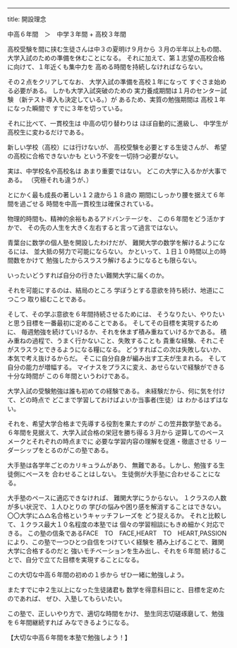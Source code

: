 ---
title: 開設理念

中高６年間　＞　中学３年間 + 高校３年間

高校受験を間に挟む生徒さんは中３の夏明け９月から
３月の半年以上もの間、大学入試のための準備を休むことになる。
それに加えて、第１志望の高校合格に向けて、１年近くも集中力を
高める時間を持続しなければならない。

その２点をクリアしてなお、
大学入試の準備を高校１年になって
すぐさま始める必要がある。
しかも大学入試突破のための
実力養成期間は１月のセンター試験
（新テスト導入も決定している。）が
あるため、実質の勉強期間は
高校１年になった瞬間で
すでに３年を切っている。

それに比べて、一貫校生は
中高の切り替わりは
ほぼ自動的に進級し、
中学生が高校生に変わるだけである。

新しい学校（高校）には行けないが、
高校受験を必要とする生徒さんが、
希望の高校に合格できないかも
という不安を一切持つ必要がない。

実は、中学校名や高校名は
あまり重要ではない。
どこの大学に入るかが大事である。
（究極それも違うが、）

とにかく最も成長の著しい１２歳から１８歳の
期間にしっかり腰を据えて６年間を過ごせる
時間を中高一貫校生は確保されている。

物理的時間も、精神的余裕もあるアドバンテージを、
この６年間をどう活かすかで、
その先の人生を大きく左右すると言って過言ではない。

青葉台に数学の個人塾を開設したわけだが、
難関大学の数学を解けるようになるには、
並大抵の努力で可能にならない。
かといって、１日１０時間以上の時間数をかけて
勉強したからスラスラ解けるようになるとも限らない。

いったいどうすれば自分の行きたい難関大学に届くのか。

それを可能にするのは、結局のところ
学ぼうとする意欲を持ち続け、地道にこつこつ
取り組むことである。

そして、その学ぶ意欲を６年間持続させるためには、
そうなりたい、やりたいと思う目標を一番最初に定めることである。
そしてその目標を実現するために、
毎週勉強を続けていけるか、それを休まず積み重ねていけるかである。
積み重ねの過程で、うまく行かないこと、失敗することも
貴重な経験、それこそがスラスラとできるようになる糧になる。
どうすればこの次は失敗しないか、本気で考え抜けるからだ。
そこに自分自身が編み出す工夫が生まれる。
そして自分の能力が増幅する。
マイナスをプラスに変え、あせらないで経験ができる十分な時間が
この６年間というわけである。

大学入試の受験勉強は誰も初めての経験である。
未経験だから、何に気を付けて、どの時点で
どこまで学習しておけばよいか当事者(生徒）は
わかるはずはない。

それを、希望大学合格まで先導する役割を果たすのが
この笠井数学塾である。
６年間を見据えて、大学入試合格の栄冠を勝ち得る３月から
逆算してのペースメークとそれぞれの時点までに
必要な学習内容の理解を促進・徹底させる
リーダーシップをとるのがこの塾である。

大手塾は各学年ごとのカリキュラムがあり、
無難である。しかし、勉強する生徒側にペースを
合わせることはしない。
生徒側が大手塾に合わせることになる。

大手塾のペースに適応できなければ、
難関大学にうからない。
１クラスの人数が多い状況で、１人ひとりの
学びの悩みや困り感を解消することはできない。
〇〇大学に△△名合格というキャッチフレーズを
どう捉えるか。
それと比較して、１クラス最大１０名程度の本塾では
個々の学習相談にもきめ細かく対応できる。
この塾の信条であるFACE　TO　FACE,HEART　TO　HEART,PASSION 
により、この塾で一つひとつ自信をつけていく経験を
積み上げることで、難関大学に合格するのだと
強いモチベーションを生み出し、それを６年間
続けることで、自分で立てた目標を実現することになる。

この大切な中高６年間の初めの１歩から
ぜひ一緒に勉強しよう。

またすでに中２生以上になった生徒諸君も
数学を得意科目にと、目標を定めたのであれば、
ぜひ、入塾してもらいたい。

この塾で、正しいやり方で、適切な時間をかけ、
塾生同志切磋琢磨して、勉強を６年間継続すれば
みなできるようになる。

【大切な中高６年間を本塾で勉強しよう！】



